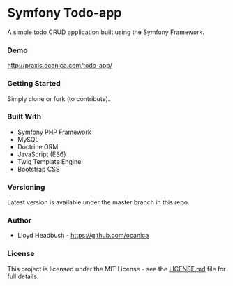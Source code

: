 # Symfony Todo-app

A simple todo CRUD application built using the Symfony Framework.

### Demo
http://praxis.ocanica.com/todo-app/

### Getting Started
Simply clone or fork (to contribute).

### Built With
 - Symfony PHP Framework
 - MySQL
 - Doctrine ORM
 - JavaScript (ES6)
 - Twig Template Engine
 - Bootstrap CSS

### Versioning
Latest version is available under the master branch in this repo.

### Author
 - Lloyd Headbush - https://github.com/ocanica

### License
This project is licensed under the MIT License - see the [LICENSE.md](https://github.com/ocanica/symfony-todos-app/blob/master/LICENSE) file for full details.
